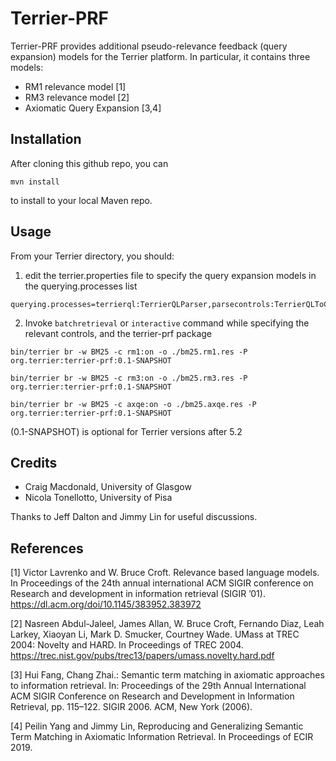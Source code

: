 # Terrier-PRF

Terrier-PRF provides additional pseudo-relevance feedback (query expansion) models for the Terrier platform. In particular, it contains three models:
 - RM1 relevance model [1]
 - RM3 relevance model [2]
 - Axiomatic Query Expansion [3,4]


## Installation

After cloning this github repo, you can 

```shell
mvn install
```

to install to your local Maven repo.

## Usage

From your Terrier directory, you should:

1. edit the terrier.properties file to specify the query expansion models in the querying.processes list

```
querying.processes=terrierql:TerrierQLParser,parsecontrols:TerrierQLToControls,parseql:TerrierQLToMatchingQueryTerms,matchopql:MatchingOpQLParser,applypipeline:ApplyTermPipeline,localmatching:LocalManager$ApplyLocalMatching,rm1:RM1,rm3:RM3,ax:AxiomaticQE,qe:QueryExpansion,labels:org.terrier.learning.LabelDecorator,filters:LocalManager$PostFilterProcess'

```

2. Invoke `batchretrieval` or `interactive` command while specifying the relevant controls, and the terrier-prf package

```
bin/terrier br -w BM25 -c rm1:on -o ./bm25.rm1.res -P org.terrier:terrier-prf:0.1-SNAPSHOT

bin/terrier br -w BM25 -c rm3:on -o ./bm25.rm3.res -P org.terrier:terrier-prf:0.1-SNAPSHOT

bin/terrier br -w BM25 -c axqe:on -o ./bm25.axqe.res -P org.terrier:terrier-prf:0.1-SNAPSHOT

```

(0.1-SNAPSHOT) is optional for Terrier versions after 5.2

## Credits

- Craig Macdonald, University of Glasgow
- Nicola Tonellotto, University of Pisa

Thanks to Jeff Dalton and Jimmy Lin for useful discussions.

## References

[1] Victor Lavrenko and W. Bruce Croft. Relevance based language models. In Proceedings of the 24th annual international ACM SIGIR conference on Research and development in information retrieval (SIGIR ’01). https://dl.acm.org/doi/10.1145/383952.383972 

[2] Nasreen Abdul-Jaleel, James Allan, W. Bruce Croft, Fernando Diaz, Leah Larkey, Xiaoyan Li, Mark D. Smucker, Courtney Wade. UMass at TREC 2004: Novelty and HARD.  In Proceedings of TREC 2004. https://trec.nist.gov/pubs/trec13/papers/umass.novelty.hard.pdf

[3] Hui Fang, Chang Zhai.: Semantic term matching in axiomatic approaches to information retrieval. In: Proceedings of the 29th Annual International ACM SIGIR Conference on Research and Development in Information Retrieval, pp. 115–122. SIGIR 2006. ACM, New York (2006). 

[4] Peilin Yang and Jimmy Lin, Reproducing and Generalizing Semantic Term Matching in Axiomatic Information Retrieval. In Proceedings of ECIR  2019.
